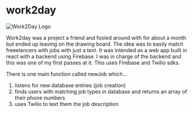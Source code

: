 # work2day

![Work2Day Logo](https://github.com/jsmellz/work2day/blob/master/Group%402x.png)

Work2day was a project a friend and fooled around with for about a month but ended up leaving on the drawing board. The idea was to easily match freeelancers with jobs with just a text. It was intended as a web app built in react with a backend using Firebase. I was in charge of the backend and this was one of my first passes at it. This uses Firebase and Twilio sdks. 

There is one main function called newJob which...

1. listens for new database entries (job creation)
2. finds users with matching job types in database and returns an array of their phone numbers
3. uses Twilio to text them the job description
